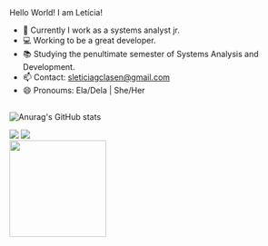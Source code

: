 ##
Hello World! 
I am Letícia!

- 🔭 Currently I work as a systems analyst jr.
- 💻 Working to be a great developer.
- 📚 Studying the penultimate semester of Systems Analysis and Development.
- 📫 Contact: sleticiagclasen@gmail.com 
- 😄 Pronoums: Ela/Dela | She/Her
##
![Anurag's GitHub stats](https://github-readme-stats.vercel.app/api?username=letsquicia&show_icons=true&hide=issues,prs&theme=midnight-purple)
<div>
<a href="https://www.instagram.com/letsquicia/" target="_blank"><img src="https://img.shields.io/badge/Instagram-E4405F?style=for-the-badge&logo=instagram&logoColor=white" target="_blanck"></a>
<a href="https://www.linkedin.com/in/let%C3%ADcia-clasen-3a301b158/" target="_blank"><img src="https://img.shields.io/badge/LinkedIn-0077B5?style=for-the-badge&logo=linkedin&logoColor=white" target="_blanck"></a>
</div>

<img src="https://gitlab.com/letsquicia/projetoteste/-/raw/main/gif1.gif" width="170px"/>
